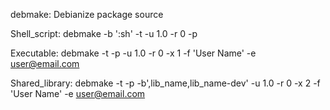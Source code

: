 debmake: Debianize package source

Shell_script:
debmake -b ':sh' -t -u 1.0 -r 0 -p <package-name>

Executable:
debmake -t -p <package-name> -u 1.0 -r 0 -x 1 -f 'User Name' -e user@email.com

Shared_library:
debmake -t -p <package-name> -b',lib_name,lib_name-dev' -u 1.0 -r 0 -x 2 -f 'User Name' -e user@email.com
